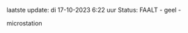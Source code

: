 laatste update: 
di 17-10-2023  6:22   uur 
Status: FAALT - geel - 
<div class="service Y">microstation</div>